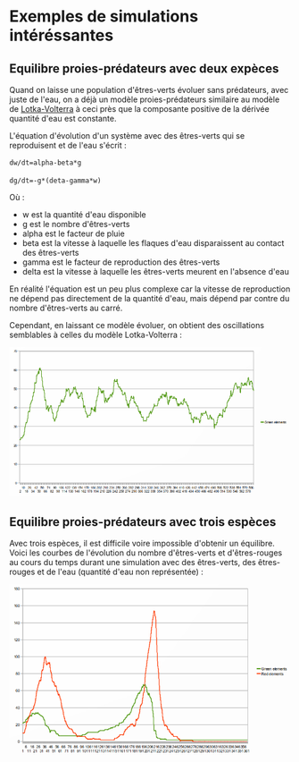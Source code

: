 Exemples de simulations intéréssantes
=====================================

Equilibre proies-prédateurs avec deux expèces
---------------------------------------------

Quand on laisse une population d'êtres-verts évoluer sans prédateurs, avec juste de l'eau, on a déjà un modèle proies-prédateurs similaire au modèle de
[Lotka-Volterra](fr.wikipedia.org/wiki/Equations_de_Lotka-Volterra) à ceci près que la composante positive de la dérivée quantité d'eau est constante.

L'équation d'évolution d'un système avec des êtres-verts qui se reproduisent et de l'eau s'écrit : 

    dw/dt=alpha-beta*g

    dg/dt=-g*(deta-gamma*w)

Où : 

- w est la quantité d'eau disponible
- g est le nombre d'êtres-verts
- alpha est le facteur de pluie
- beta est la vitesse à laquelle les flaques d'eau disparaissent au contact des êtres-verts
- gamma est le facteur de reproduction des êtres-verts
- delta est la vitesse à laquelle les êtres-verts meurent en l'absence d'eau

En réalité l'équation est un peu plus complexe car la vitesse de reproduction ne dépend pas directement de la quantité d'eau, mais dépend par contre du nombre d'êtres-verts
au carré.

Cependant, en laissant ce modèle évoluer, on obtient des oscillations semblables à celles du modèle Lotka-Volterra :

![Graphique](graph1.png)

Equilibre proies-prédateurs avec trois espèces
----------------------------------------------

Avec trois espèces, il est difficile voire impossible d'obtenir un équilibre. Voici les courbes de l'évolution du nombre d'êtres-verts et d'êtres-rouges au cours du temps
durant une simulation avec des êtres-verts, des êtres-rouges et de l'eau (quantité d'eau non représentée) :

![Graphique](graph2.png)
